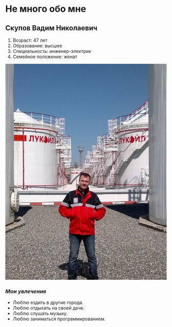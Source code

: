 # Не много обо мне
## **Скупов Вадим Николаевич**

1. Возраст: 47 лет
2. Образование: высшее
3. Специальность: инженер-электрик
4. Семейное положение: женат
  
  ![Моё фото](img/2013-04-16-181.jpg)

### _Мои увлечения_

- Люблю ездить в другие города.
- Люблю отдыхать на своей даче.
- Люблю слушать музыку.
- Люблю заниматься программированием.
